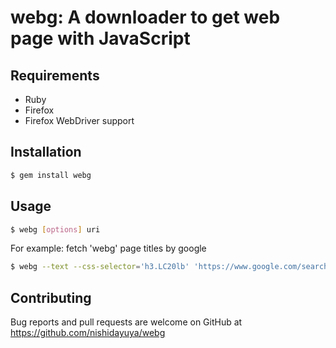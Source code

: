 # webg: A downloader to get web page with JavaScript

## Requirements

- Ruby
- Firefox
- Firefox WebDriver support

## Installation

```ruby
$ gem install webg
```

## Usage

```sh
$ webg [options] uri
```

For example: fetch 'webg' page titles by google

```sh
$ webg --text --css-selector='h3.LC20lb' 'https://www.google.com/search?q=webg'
```

## Contributing

Bug reports and pull requests are welcome on GitHub at https://github.com/nishidayuya/webg
